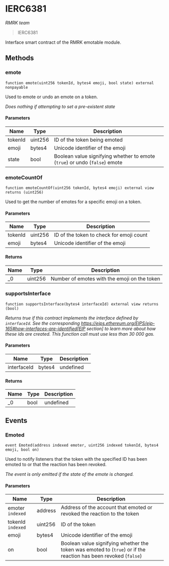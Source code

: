 # IERC6381

*RMRK team*

> IERC6381

Interface smart contract of the RMRK emotable module.



## Methods

### emote

```solidity
function emote(uint256 tokenId, bytes4 emoji, bool state) external nonpayable
```

Used to emote or undo an emote on a token.

*Does nothing if attempting to set a pre-existent state*

#### Parameters

| Name | Type | Description |
|---|---|---|
| tokenId | uint256 | ID of the token being emoted |
| emoji | bytes4 | Unicode identifier of the emoji |
| state | bool | Boolean value signifying whether to emote (`true`) or undo (`false`) emote |

### emoteCountOf

```solidity
function emoteCountOf(uint256 tokenId, bytes4 emoji) external view returns (uint256)
```

Used to get the number of emotes for a specific emoji on a token.



#### Parameters

| Name | Type | Description |
|---|---|---|
| tokenId | uint256 | ID of the token to check for emoji count |
| emoji | bytes4 | Unicode identifier of the emoji |

#### Returns

| Name | Type | Description |
|---|---|---|
| _0 | uint256 | Number of emotes with the emoji on the token |

### supportsInterface

```solidity
function supportsInterface(bytes4 interfaceId) external view returns (bool)
```



*Returns true if this contract implements the interface defined by `interfaceId`. See the corresponding https://eips.ethereum.org/EIPS/eip-165#how-interfaces-are-identified[EIP section] to learn more about how these ids are created. This function call must use less than 30 000 gas.*

#### Parameters

| Name | Type | Description |
|---|---|---|
| interfaceId | bytes4 | undefined |

#### Returns

| Name | Type | Description |
|---|---|---|
| _0 | bool | undefined |



## Events

### Emoted

```solidity
event Emoted(address indexed emoter, uint256 indexed tokenId, bytes4 emoji, bool on)
```

Used to notify listeners that the token with the specified ID has been emoted to or that the reaction has been revoked.

*The event is only emitted if the state of the emote is changed.*

#### Parameters

| Name | Type | Description |
|---|---|---|
| emoter `indexed` | address | Address of the account that emoted or revoked the reaction to the token |
| tokenId `indexed` | uint256 | ID of the token |
| emoji  | bytes4 | Unicode identifier of the emoji |
| on  | bool | Boolean value signifying whether the token was emoted to (`true`) or if the reaction has been revoked (`false`) |



